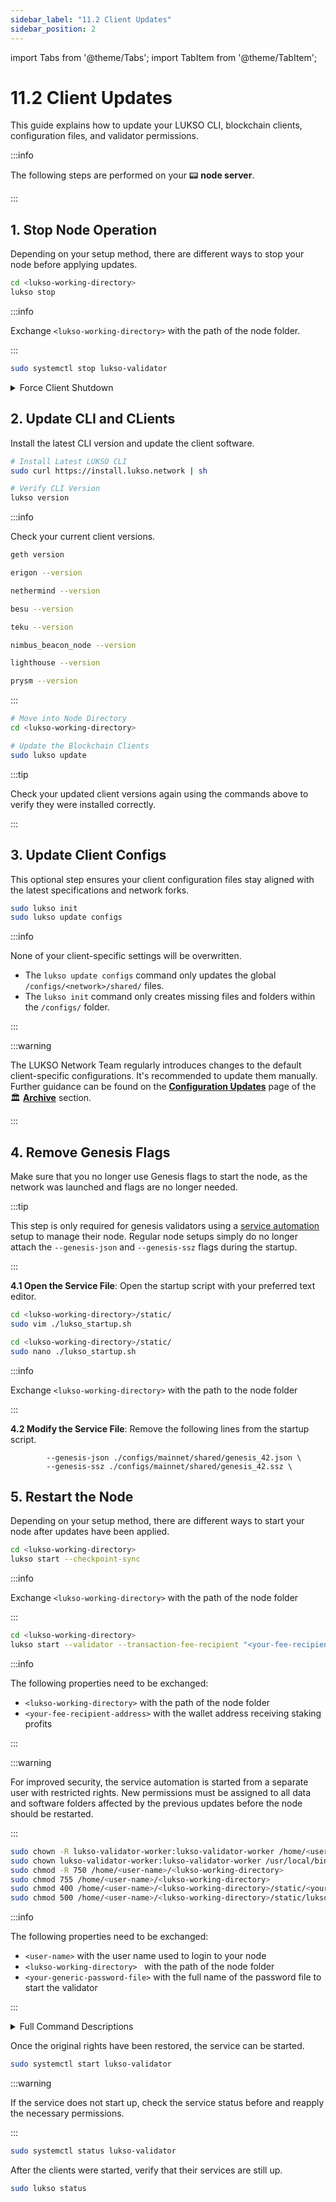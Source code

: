 ```yaml
---
sidebar_label: "11.2 Client Updates"
sidebar_position: 2
---
```


import Tabs from '@theme/Tabs';
import TabItem from '@theme/TabItem';

# 11.2 Client Updates

This guide explains how to update your LUKSO CLI, blockchain clients, configuration files, and validator permissions.

:::info

The following steps are performed on your 📟 **node server**.

:::

## 1. Stop Node Operation

Depending on your setup method, there are different ways to stop your node before applying updates.

<Tabs groupId="setup">
  <TabItem value="cli" label="LUKSO CLI" default>

```sh
cd <lukso-working-directory>
lukso stop
```

:::info

Exchange `<lukso-working-directory>` with the path of the node folder.

:::

</TabItem> <TabItem value="automation" label="Service Automation">

```sh
sudo systemctl stop lukso-validator
```

</TabItem>
</Tabs>

<details>
<summary>Force Client Shutdown</summary>

<Tabs groupId="client">
<TabItem value="geth" label="Geth">

```sh
sudo pkill geth
```

</TabItem> <TabItem value="erigon" label="Erigon">

```sh
sudo pkill erigon
```

</TabItem> <TabItem value="nethermind" label="Nethermind">

```sh
sudo pkill nethermind
```

</TabItem> <TabItem value="besu" label="Besu">

```sh
sudo pkill besu
```

</TabItem> <TabItem value="teku" label="Teku">

```sh
sudo pkill teku
```

</TabItem> <TabItem value="nimbus2" label="Nimbus-Eth2">

```sh
sudo pkill nimbus_beacon_node
sudo pkill nimbus_validator_client
```

</TabItem> <TabItem value="lighthouse" label="Lighthouse">

```sh
sudo pkill lighthouse
```

:::tip

The Lighthouse client uses a single binary for both the consensus and validator processes.

:::

</TabItem> <TabItem value="prysm" label="Prysm">

```sh
sudo pkill prysm
sudo pkill validator
```

</TabItem>
</Tabs>

</details>

## 2. Update CLI and CLients

Install the latest CLI version and update the client software.

```sh
# Install Latest LUKSO CLI
sudo curl https://install.lukso.network | sh

# Verify CLI Version
lukso version
```

:::info

Check your current client versions.

<Tabs groupId="client">
<TabItem value="geth" label="Geth">

```sh
geth version
```

</TabItem> <TabItem value="erigon" label="Erigon">

```sh
erigon --version
```

</TabItem> <TabItem value="nethermind" label="Nethermind">

```sh
nethermind --version
```

</TabItem> <TabItem value="besu" label="Besu">

```sh
besu --version
```

</TabItem> <TabItem value="teku" label="Teku">

```sh
teku --version
```

</TabItem> <TabItem value="nimbus2" label="Nimbus-Eth2">

```sh
nimbus_beacon_node --version
```

</TabItem> <TabItem value="lighthouse" label="Lighthouse">

```sh
lighthouse --version
```

</TabItem> <TabItem value="prysm" label="Prysm">

```sh
prysm --version
```

</TabItem>
</Tabs>

:::

```sh
# Move into Node Directory
cd <lukso-working-directory>

# Update the Blockchain Clients
sudo lukso update
```

:::tip

Check your updated client versions again using the commands above to verify they were installed correctly.

:::

## 3. Update Client Configs

This optional step ensures your client configuration files stay aligned with the latest specifications and network forks.

```sh
sudo lukso init
sudo lukso update configs
```

:::info

None of your client-specific settings will be overwritten.

- The `lukso update configs` command only updates the global `/configs/<network>/shared/` files.
- The `lukso init` command only creates missing files and folders within the `/configs/` folder.

:::

:::warning

The LUKSO Network Team regularly introduces changes to the default client-specific configurations. It's recommended to update them manually. Further guidance can be found on the [**Configuration Updates**](/docs/archive/network/configuration-updates.md) page of the 🏛️ [**Archive**](/docs/archive/network/blockchain-timeline.md) section.

:::

## 4. Remove Genesis Flags

Make sure that you no longer use Genesis flags to start the node, as the network was launched and flags are no longer needed.

:::tip

This step is only required for genesis validators using a [service automation](/docs/guides/modifications/service-automation.md) setup to manage their node. Regular node setups simply do no longer attach the `--genesis-json` and `--genesis-ssz` flags during the startup.

:::

**4.1 Open the Service File**: Open the startup script with your preferred text editor.

<Tabs groupId="editor">
  <TabItem value="vim" label="Vim" default>

```sh
cd <lukso-working-directory>/static/
sudo vim ./lukso_startup.sh
```

</TabItem> <TabItem value="nano" label="Nano">

```sh
cd <lukso-working-directory>/static/
sudo nano ./lukso_startup.sh
```

</TabItem>
</Tabs>

:::info

Exchange `<lukso-working-directory>` with the path to the node folder

:::

**4.2 Modify the Service File**: Remove the following lines from the startup script.

```text
        --genesis-json ./configs/mainnet/shared/genesis_42.json \
        --genesis-ssz ./configs/mainnet/shared/genesis_42.ssz \
```

## 5. Restart the Node

Depending on your setup method, there are different ways to start your node after updates have been applied.

<Tabs groupId="setup">
  <TabItem value="clinode" label="LUKSO CLI Node" default>

```sh
cd <lukso-working-directory>
lukso start --checkpoint-sync
```

:::info

Exchange `<lukso-working-directory>` with the path of the node folder

:::

</TabItem> <TabItem value="clivalidator" label="LUKSO CLI Validator" default>

```sh
cd <lukso-working-directory>
lukso start --validator --transaction-fee-recipient "<your-fee-recipient-address>" --checkpoint-sync
```

:::info

The following properties need to be exchanged:

- `<lukso-working-directory>` with the path of the node folder
- `<your-fee-recipient-address>` with the wallet address receiving staking profits

:::

</TabItem> <TabItem value="automation" label="Service Automation">

:::warning

For improved security, the service automation is started from a separate user with restricted rights. New permissions must be assigned to all data and software folders affected by the previous updates before the node should be restarted.

:::

```sh
sudo chown -R lukso-validator-worker:lukso-validator-worker /home/<user-name>/<lukso-working-directory>
sudo chown lukso-validator-worker:lukso-validator-worker /usr/local/bin/lukso
sudo chmod -R 750 /home/<user-name>/<lukso-working-directory>
sudo chmod 755 /home/<user-name>/<lukso-working-directory>
sudo chmod 400 /home/<user-name>/<lukso-working-directory>/static/<your-generic-password-file>
sudo chmod 500 /home/<user-name>/<lukso-working-directory>/static/lukso_startup.sh
```

:::info

The following properties need to be exchanged:

- `<user-name>` with the user name used to login to your node
- `<lukso-working-directory> ` with the path of the node folder
- `<your-generic-password-file>` with the full name of the password file to start the validator

:::

<details>
  <summary>Full Command Descriptions</summary>

| **Setting**                                              | **Description**                                                     |
| -------------------------------------------------------- | ------------------------------------------------------------------- |
| <nobr> `sudo chown -R <user>:<user> <directory>` </nobr> | Recursively assign user ownership to all directory contents.        |
| <nobr> `sudo chown <user>:<user> <directory>` </nobr>    | Assign ownership to a single folder or file.                        |
| <nobr> `sudo chmod -R 750 <directory>` </nobr>           | Set executable and readable permissions for a user and group.       |
| <nobr> `sudo chmod 755 <directory>` </nobr>              | Set readable permissions for everyone, typically for general files. |
| <nobr> `sudo chmod 400 <directory>/<file>` </nobr>       | Read-only access for owner, typically for secret information.       |
| <nobr> `sudo chmod 500 <directory>/<file>` </nobr>       | Executable-only by owner, typically for service scripts.            |

</details>

Once the original rights have been restored, the service can be started.

```sh
sudo systemctl start lukso-validator
```

:::warning

If the service does not start up, check the service status before and reapply the necessary permissions.

:::

```sh
sudo systemctl status lukso-validator
```

</TabItem>
</Tabs>

After the clients were started, verify that their services are still up.

```sh
sudo lukso status
```
